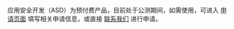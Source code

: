 应用安全开发（ASD）为预付费产品，目前处于公测期间，如需使用，可进入 [申请页面](https://cloud.tencent.com/apply/p/j8vy9zarwr) 填写相关申请信息，或直接 [联系我们](https://cloud.tencent.com/act/event/connect-service) 进行申请。
